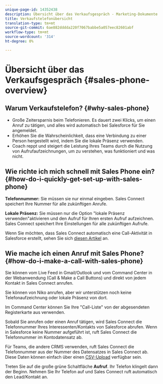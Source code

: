 ```yaml
---
unique-page-id: 14352438
description: Übersicht über das Verkaufsgespräch - Marketing-Dokumente - Produktdokumentation
title: Verkaufstelefonübersicht
translation-type: tm+mt
source-git-commit: 6ae882dddda220f7067babbe5a057eec82601abf
workflow-type: tm+mt
source-wordcount: '314'
ht-degree: 0%

---
```



# Übersicht über das Verkaufsgespräch {#sales-phone-overview}

## Warum Verkaufstelefon? {#why-sales-phone}

* Große Zeitersparnis beim Telefonieren. Es dauert zwei Klicks, um einen Anruf zu tätigen, und alles wird automatisch bei Salesforce für Sie angemeldet.
* Erhöhen Sie die Wahrscheinlichkeit, dass eine Verbindung zu einer Person hergestellt wird, indem Sie die lokale Präsenz verwenden.
* Coach reppt und steigert die Leistung Ihres Teams durch die Nutzung von Aufrufaufzeichnungen, um zu verstehen, was funktioniert und was nicht.

## Wie richte ich mich schnell mit Sales Phone ein? {#how-do-i-quickly-get-set-up-with-sales-phone}

**Telefonnummer:** Sie müssen sie nur einmal eingeben. Sales Connect speichert Ihre Nummer für alle zukünftigen Anrufe.

**Lokale Präsenz:** Sie müssen nur die Option &quot;lokale Präsenz verwenden&quot;aktivieren und den Aufruf für Ihren ersten Aufruf aufzeichnen. Sales Connect speichert Ihre Einstellungen für alle zukünftigen Aufrufe.

Wenn Sie möchten, dass Sales Connect automatisch eine Call-Aktivität in Salesforce erstellt, sehen Sie sich [diesen Artikel](/help/marketo/product-docs/marketo-sales-connect/phone/calls-arent-logging-to-salesforce.md) an.

## Wie mache ich einen Anruf mit Sales Phone? {#how-do-i-make-a-call-with-sales-phone}

Sie können vom Live Feed in Gmail/Outlook und vom Command Center in der Webanwendung (Call &amp; Make a Call Buttons) und direkt von jedem Kontakt in Sales Connect anrufen.

Sie können von Niko anrufen, aber wir unterstützen noch keine Telefonaufzeichnung oder lokale Präsenz von dort.

Im Command Center können Sie Ihre &quot;Call-Liste&quot; von der abgesendeten Registerkarte aus verwenden.

Sobald Sie anrufen oder einen Anruf tätigen, wird Sales Connect die Telefonnummer Ihres Interessenten/Kontakts von Salesforce abrufen. Wenn in Salesforce keine Nummer aufgeführt ist, ruft Sales Connect die Telefonnummer im Kontodatensatz ab.

Für Teams, die andere CRMS verwenden, ruft Sales Connect die Telefonnummer aus der Nummer des Datensatzes in Sales Connect ab. Diese Daten können einfach über einen [CSV-Upload](/help/marketo/product-docs/marketo-sales-connect/people/managing-contacts/import-contacts-via-csv.md) verfügbar sein.

Treten Sie auf die große grüne Schaltfläche **Aufruf**. Ihr Telefon klingelt dann der Beginn. Nehmen Sie Ihr Telefon auf und Sales Connect ruft automatisch den Lead/Kontakt an.
